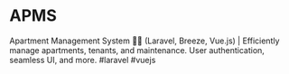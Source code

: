 # APMS
Apartment Management System 🏢🔧 (Laravel, Breeze, Vue.js) | Efficiently manage apartments, tenants, and maintenance. User authentication, seamless UI, and more. #laravel #vuejs
